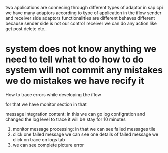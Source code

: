 two applications are connecing through different types of adaptor 
in sap cpi we have many adaptors according to type of application
in the iflow sender and receiver side adaptors functionalities are different behaves different because sender side is not our control receiver we can do any action like get post delete etc..

# system does not know anything we need to tell what to do how to do system will not commit any mistakes we do mistakes we have recify it 
How to trace errors while developing the iflow

for that we have monitor section in that 

message integration content: 
in this we can go log configration and changed the log level to trace it will be stay for 10 minutes
1. monitor message processing: in that we can see failed messages tile
2. click one failed message we can see one details of failed message we click on trace on logs tab
3. we can see complete picture error 
